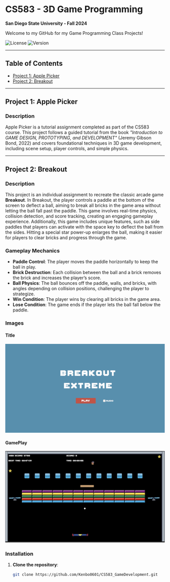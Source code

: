 # CS583 - 3D Game Programming 
**San Diego State University - Fall 2024**

Welcome to my GitHub for my Game Programming Class Projects! 

![License](https://img.shields.io/badge/license-MIT-blue.svg)
![Version](https://img.shields.io/badge/version-1.0.0-green)

---

## Table of Contents
- [Project 1: Apple Picker](#project-1-apple-picker)
- [Project 2: Breakout](#project-2-breakout)

---

## Project 1: Apple Picker

### Description
Apple Picker is a tutorial assignment completed as part of the CS583 course. This project follows a guided tutorial from the book *"Introduction to GAME DESIGN, PROTOTYPING, and DEVELOPMENT"* (Jeremy Gibson Bond, 2022) and covers foundational techniques in 3D game development, including scene setup, player controls, and simple physics.

---

## Project 2: Breakout 

### Description
This project is an individual assignment to recreate the classic arcade game **Breakout**. In Breakout, the player controls a paddle at the bottom of the screen to deflect a ball, aiming to break all bricks in the game area without letting the ball fall past the paddle. This game involves real-time physics, collision detection, and score tracking, creating an engaging gameplay experience. Additionally, this game includes unique features, such as side paddles that players can activate with the space key to deflect the ball from the sides. Hitting a special star power-up enlarges the ball, making it easier for players to clear bricks and progress through the game.

### Gameplay Mechanics
- **Paddle Control**: The player moves the paddle horizontally to keep the ball in play.
- **Brick Destruction**: Each collision between the ball and a brick removes the brick and increases the player’s score.
- **Ball Physics**: The ball bounces off the paddle, walls, and bricks, with angles depending on collision positions, challenging the player to strategize.
- **Win Condition**: The player wins by clearing all bricks in the game area.
- **Lose Condition**: The game ends if the player lets the ball fall below the paddle.

### Images 

#### Title 
![Title](https://github.com/Kenbo0601/CS583_GameDevelopment/blob/main/title.png)

#### GamePlay
![GamePlay](https://github.com/Kenbo0601/CS583_GameDevelopment/blob/main/gameplay.png)


### Installation
1. **Clone the repository**:
   ```bash
   git clone https://github.com/Kenbo0601/CS583_GameDevelopment.git

